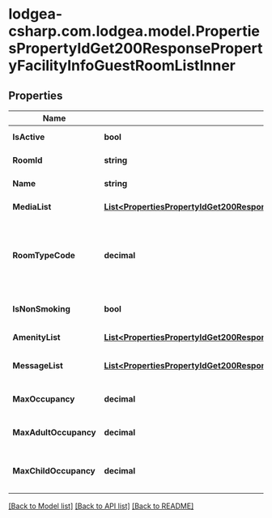
# lodgea-csharp.com.lodgea.model.PropertiesPropertyIdGet200ResponsePropertyFacilityInfoGuestRoomListInner

## Properties

Name | Type | Description | Notes
------------ | ------------- | ------------- | -------------
**IsActive** | **bool** | Indicates whether the room is active or not. | 
**RoomId** | **string** | The unique identifier for the room. | 
**Name** | **string** | The name of the room. | 
**MediaList** | [**List&lt;PropertiesPropertyIdGet200ResponsePropertyFacilityInfoGuestRoomListInnerMediaListInner&gt;**](PropertiesPropertyIdGet200ResponsePropertyFacilityInfoGuestRoomListInnerMediaListInner.md) | A list of media objects for the room. | 
**RoomTypeCode** | **decimal** | The unit and room type code.&lt;p&gt;See also &lt;a href&#x3D;\&quot;#unitand-room-type-codes\&quot;&gt;in the appendix&lt;/a&gt;.&lt;/p&gt; | 
**IsNonSmoking** | **bool** | Indicates whether the room is designated as non-smoking. | 
**AmenityList** | [**List&lt;PropertiesPropertyIdGet200ResponsePropertyFacilityInfoGuestRoomListInnerAmenityListInner&gt;**](PropertiesPropertyIdGet200ResponsePropertyFacilityInfoGuestRoomListInnerAmenityListInner.md) | A list of amenities provided in the room. | 
**MessageList** | [**List&lt;PropertiesPropertyIdGet200ResponsePropertyFacilityInfoGuestRoomListInnerMessageListInner&gt;**](PropertiesPropertyIdGet200ResponsePropertyFacilityInfoGuestRoomListInnerMessageListInner.md) | A list of messages associated with the room. | 
**MaxOccupancy** | **decimal** | The maximum occupancy of the room. | 
**MaxAdultOccupancy** | **decimal** | The maximum number of adults that can occupy the room. | 
**MaxChildOccupancy** | **decimal** | The maximum number of children that can occupy the room. | 

[[Back to Model list]](../README.md#documentation-for-models)
[[Back to API list]](../README.md#documentation-for-api-endpoints)
[[Back to README]](../README.md)

